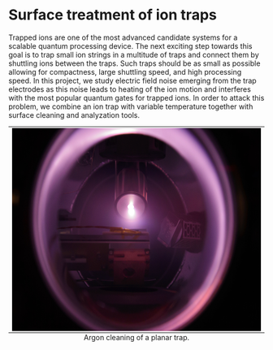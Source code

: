 <div id="mainText">
<h1>Surface treatment of ion traps</h1>
<p>
Trapped ions are one of the most advanced candidate systems for a scalable quantum processing device.
The next exciting step towards this goal is to trap small ion strings in
a multitude of traps and connect them by shuttling ions between the traps. Such traps should be as
small as possible allowing
for compactness, large shuttling speed, and high processing speed. In this project, we study electric
field noise emerging from the trap electrodes as this noise leads to heating of the ion motion and
interferes with the most popular quantum gates for trapped ions. In order to attack this problem,
we combine an ion trap with variable temperature together with surface cleaning and analyzation tools.
</p>
<table class="image" align="center"><caption class="caption" align="bottom" style="caption-side: bottom">
Argon cleaning of a planar trap.
</caption>
<TR><TD><img src="research/quantum-computing/argon_cleaning.jpg" alt="" align="center" height="400" ></TD></TR>
</table>
</div>
